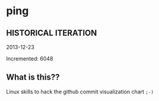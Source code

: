 # ping

## HISTORICAL ITERATION
2013-12-23

Incremented: 6048

## What is this?? 
Linux skills to hack the github commit visualization chart `;-)`
